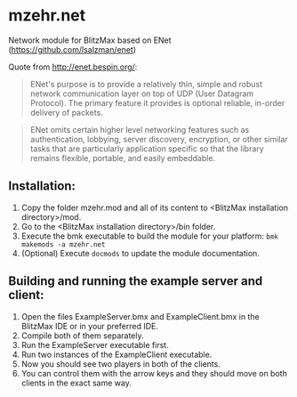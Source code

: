 # mzehr.net
Network module for BlitzMax based on ENet (https://github.com/lsalzman/enet)

Quote from http://enet.bespin.org/:

> ENet's purpose is to provide a relatively thin, simple and robust network communication layer on top of UDP (User Datagram Protocol). The primary feature it provides is optional reliable, in-order delivery of packets.

> ENet omits certain higher level networking features such as authentication, lobbying, server discovery, encryption, or other similar tasks that are particularly application specific so that the library remains flexible, portable, and easily embeddable.

## Installation:

1. Copy the folder mzehr.mod and all of its content to \<BlitzMax installation directory\>/mod.
2. Go to the \<BlitzMax installation directory\>/bin folder.
3. Execute the bmk executable to build the module for your platform: `bmk makemods -a mzehr.net`
4. (Optional) Execute `docmods` to update the module documentation.

## Building and running the example server and client:

1. Open the files ExampleServer.bmx and ExampleClient.bmx in the BlitzMax IDE or in your preferred IDE.
2. Compile both of them separately.
3. Run the ExampleServer executable first.
4. Run two instances of the ExampleClient executable.
5. Now you should see two players in both of the clients.
6. You can control them with the arrow keys and they should move on both clients in the exact same way.
